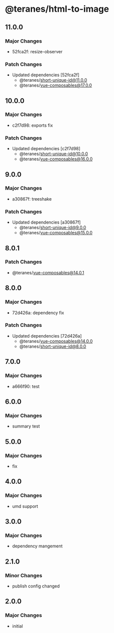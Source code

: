 # @teranes/html-to-image

## 11.0.0

### Major Changes

- 52fca2f: resize-observer

### Patch Changes

- Updated dependencies [52fca2f]
  - @teranes/short-unique-id@11.0.0
  - @teranes/vue-composables@17.0.0

## 10.0.0

### Major Changes

- c2f7d98: exports fix

### Patch Changes

- Updated dependencies [c2f7d98]
  - @teranes/short-unique-id@10.0.0
  - @teranes/vue-composables@16.0.0

## 9.0.0

### Major Changes

- a30867f: treeshake

### Patch Changes

- Updated dependencies [a30867f]
  - @teranes/short-unique-id@9.0.0
  - @teranes/vue-composables@15.0.0

## 8.0.1

### Patch Changes

- @teranes/vue-composables@14.0.1

## 8.0.0

### Major Changes

- 72d426a: dependency fix

### Patch Changes

- Updated dependencies [72d426a]
  - @teranes/vue-composables@14.0.0
  - @teranes/short-unique-id@8.0.0

## 7.0.0

### Major Changes

- a666f90: test

## 6.0.0

### Major Changes

- summary test

## 5.0.0

### Major Changes

- fix

## 4.0.0

### Major Changes

- umd support

## 3.0.0

### Major Changes

- dependency mangement

## 2.1.0

### Minor Changes

- publish config changed

## 2.0.0

### Major Changes

- initial
